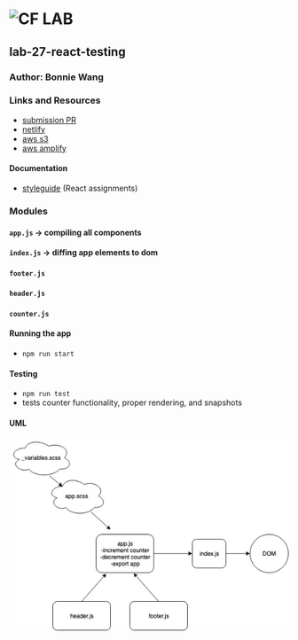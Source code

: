 # ![CF](http://i.imgur.com/7v5ASc8.png) LAB

## lab-27-react-testing

### Author: Bonnie Wang

### Links and Resources

- [submission PR](https://github.com/401-advanced-javascript-bw/lab-27-react-testing/pull/1)
- [netlify](https://frosty-cray-139f2c.netlify.com/)
- [aws s3](https://lab-27-react-deploy.s3.amazonaws.com/public/index.html)
- [aws amplify](https://submissin.d3nrxtxu3uh77t.amplifyapp.com/)

#### Documentation

- [styleguide](http://xyz.com) (React assignments)

### Modules

#### `app.js` -> compiling all components

#### `index.js` -> diffing app elements to dom

#### `footer.js`

#### `header.js`

#### `counter.js`

#### Running the app

- `npm run start`

#### Testing

- `npm run test`
- tests counter functionality, proper rendering, and snapshots

#### UML

![](./assets/uml.jpg)
